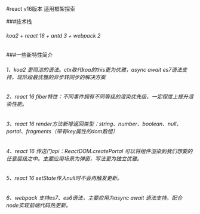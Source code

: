#react v16版本 适用框架探索

###技术栈
######   koa2 + react 16 + antd 3 + webpack 2

###一些新特性简介
###### 1、koa2 更简洁的语法。ctx取代koa的this更为优雅，async await es7语法支持，现阶段最优雅的异步转同步的解决方案
###### 2、react 16 fiber特性：不同事件拥有不同等级的渲染优先级，一定程度上提升渲染性能。
###### 3、react 16 render方法新增返回类型：string、number、boolean、null、portal、fragments（带有key属性的dom数组）
###### 4、react 16 传送门api：ReactDOM.createPortal 可以将组件渲染到我们想要的任意层级之中。主要应用场景为弹窗，写法更为独立优雅。
###### 5、react 16 setState传入null时不会再触发更新。
###### 6、webpack 支持es7、es6语法，主要应用为async await 语法支持。配合node实现前端代码热更新。